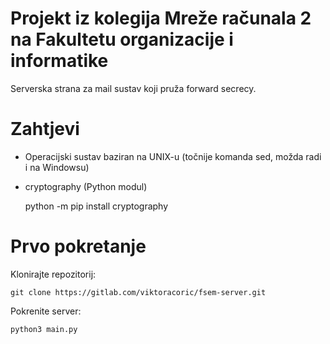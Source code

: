 # Projekt iz kolegija Mreže računala 2 na Fakultetu organizacije i informatike

Serverska strana za mail sustav koji pruža forward secrecy.

# Zahtjevi

* Operacijski sustav baziran na UNIX-u (točnije komanda sed, možda radi i na Windowsu)

* cryptography (Python modul)

    python -m pip install cryptography

# Prvo pokretanje

Klonirajte repozitorij:

    git clone https://gitlab.com/viktoracoric/fsem-server.git

Pokrenite server:

    python3 main.py
